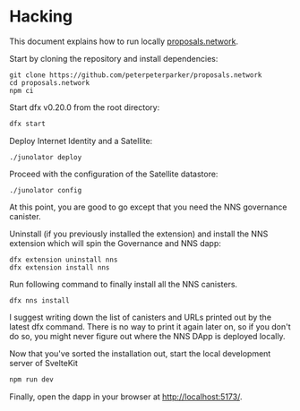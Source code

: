 # Hacking

This document explains how to run locally [proposals.network](https://proposals.network).

Start by cloning the repository and install dependencies:

```
git clone https://github.com/peterpeterparker/proposals.network
cd proposals.network
npm ci
```

Start dfx v0.20.0 from the root directory:

```bash
dfx start
```

Deploy Internet Identity and a Satellite:

```
./junolator deploy
```

Proceed with the configuration of the Satellite datastore:

```
./junolator config
```

At this point, you are good to go except that you need the NNS governance canister.

Uninstall (if you previously installed the extension) and install the NNS extension which will spin the Governance and NNS dapp:

```
dfx extension uninstall nns
dfx extension install nns
```

Run following command to finally install all the NNS canisters.

```
dfx nns install
```

I suggest writing down the list of canisters and URLs printed out by the latest dfx command.
There is no way to print it again later on, so if you don't do so, you might never figure out where the NNS DApp is deployed locally.

Now that you've sorted the installation out, start the local development server of SvelteKit

```bash
npm run dev
```

Finally, open the dapp in your browser at [http://localhost:5173/](http://localhost:5173/).
